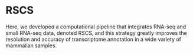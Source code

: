 # RSCS
Here, we developed a computational pipeline that integrates RNA-seq and small RNA-seq data, denoted RSCS, and this strategy greatly improves the resolution and accuracy of transcriptome annotation in a wide variety of mammalian samples.
